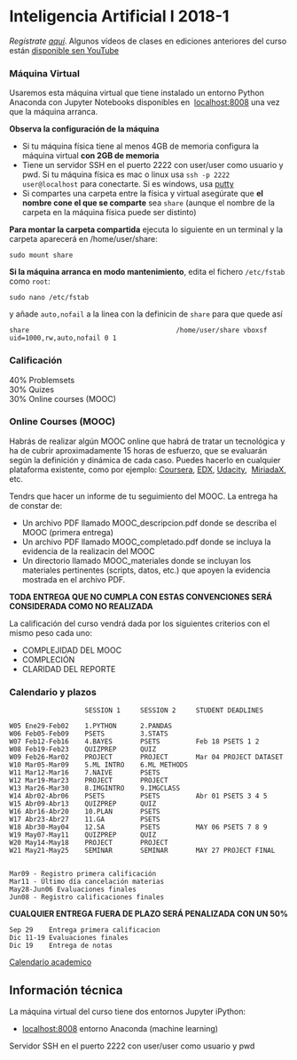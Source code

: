 # Inteligencia Artificial I 2018-1

_Regístrate [aquí](https://goo.gl/forms/yHRFSYVXfCUlDpyY2)_. Algunos vídeos de clases en ediciones anteriores del curso están [disponible sen YouTube](https://www.youtube.com/watch?v=ZxJBwkDqB9E&list=PL8ytk70JVz1_SdCzC3c7rlPoEotq79DjL)

### Máquina Virtual

Usaremos esta máquina virtual que tiene instalado un entorno Python Anaconda con Jupyter Notebooks disponibles en  [localhost:8008](http://localhost:8008) una vez que la máquina arranca.

**Observa la configuración de la máquina**

- Si tu máquina física tiene al menos 4GB de memoria configura la máquina virtual **con 2GB de memoria**
- Tiene un servidor SSH en el puerto 2222 con user/user como usuario y pwd. Si tu máquina física es mac o linux usa `ssh -p 2222 user@localhost` para conectarte. Si es windows, usa [putty](https://www.putty.org/)
- Si compartes una carpeta entre la física y virtual asegúrate que **el nombre cone el que se comparte** sea `share` (aunque el nombre de la carpeta en la máquina física puede ser distinto)

**Para montar la carpeta compartida** ejecuta lo siguiente en un terminal y la carpeta aparecerá en /home/user/share:

    sudo mount share

**Si la máquina arranca en modo mantenimiento**, edita el fichero `/etc/fstab` como `root`:

    sudo nano /etc/fstab
    
y añade `auto,nofail` a la linea con la definicin de `share` para que quede así

    share                                     /home/user/share vboxsf uid=1000,rw,auto,nofail 0 1



### Calificación
40% Problemsets<br/>
30% Quizes<br/>
30% Online courses (MOOC)

### Online Courses (MOOC)
Habrás de realizar algún MOOC online que habrá de tratar un tecnológica y ha de cubrir aproximadamente 15 horas de esfuerzo, que se evaluarán según la definición y dinámica de cada caso. Puedes hacerlo en cualquier plataforma existente, como por ejemplo: [Coursera](www.coursera.org), [EDX](www.edx.org), [Udacity](www.udacity.org),  [MiriadaX](https://miriadax.net/), etc.

Tendrs que hacer un informe de tu seguimiento del MOOC. La entrega ha de constar de:

- Un archivo PDF llamado MOOC_descripcion.pdf donde se describa el MOOC (primera entrega)
- Un archivo PDF llamado MOOC_completado.pdf donde se incluya la evidencia de la realizacin del MOOC
- Un directorio llamado MOOC_materiales donde se incluyan los materiales pertinentes (scripts, datos, etc.) que apoyen la evidencia mostrada en el archivo PDF.

**TODA ENTREGA QUE NO CUMPLA CON ESTAS CONVENCIONES SERÁ CONSIDERADA COMO NO REALIZADA**

La calificación del curso vendrá dada por los siguientes criterios con el mismo peso cada uno:

- COMPLEJIDAD DEL MOOC
- COMPLECIÓN 
- CLARIDAD DEL REPORTE

### Calendario y plazos

                       SESSION 1     SESSION 2     STUDENT DEADLINES

    W05 Ene29-Feb02    1.PYTHON      2.PANDAS
    W06 Feb05-Feb09    PSETS         3.STATS
    W07 Feb12-Feb16    4.BAYES       PSETS         Feb 18 PSETS 1 2
    W08 Feb19-Feb23    QUIZPREP      QUIZ      
    W09 Feb26-Mar02    PROJECT       PROJECT       Mar 04 PROJECT DATASET
    W10 Mar05-Mar09    5.ML INTRO    6.ML METHODS
    W11 Mar12-Mar16    7.NAIVE       PSETS
    W12 Mar19-Mar23    PROJECT       PROJECT
    W13 Mar26-Mar30    8.IMGINTRO    9.IMGCLASS    
    W14 Abr02-Abr06    PSETS         PSETS         Abr 01 PSETS 3 4 5 
    W15 Abr09-Abr13    QUIZPREP      QUIZ   
    W16 Abr16-Abr20    10.PLAN       PSETS
    W17 Abr23-Abr27    11.GA         PSETS
    W18 Abr30-May04    12.SA         PSETS         MAY 06 PSETS 7 8 9
    W19 May07-May11    QUIZPREP      QUIZ
    W20 May14-May18    PROJECT       PROJECT
    W21 May21-May25    SEMINAR       SEMINAR       MAY 27 PROJECT FINAL


    Mar09 - Registro primera calificación
    Mar11 - Último día cancelación materias
    May28-Jun06 Evaluaciones finales
    Jun08 - Registro calificaciones finales



**CUALQUIER ENTREGA FUERA DE PLAZO SERÁ PENALIZADA CON UN 50%**

    Sep 29    Entrega primera calificacion
    Dic 11-19 Evaluaciones finales
    Dic 19    Entrega de notas
    
[Calendario academico](https://www.uis.edu.co/webUIS/es/academia/calendariosAcademicos/2017/acAcad014-2017.pdf)

## Información técnica

La máquina virtual del curso tiene dos entornos Jupyter iPython:

- [localhost:8008](http://localhost:8008) entorno Anaconda (machine learning)

Servidor SSH en el puerto 2222 con user/user como usuario y pwd
